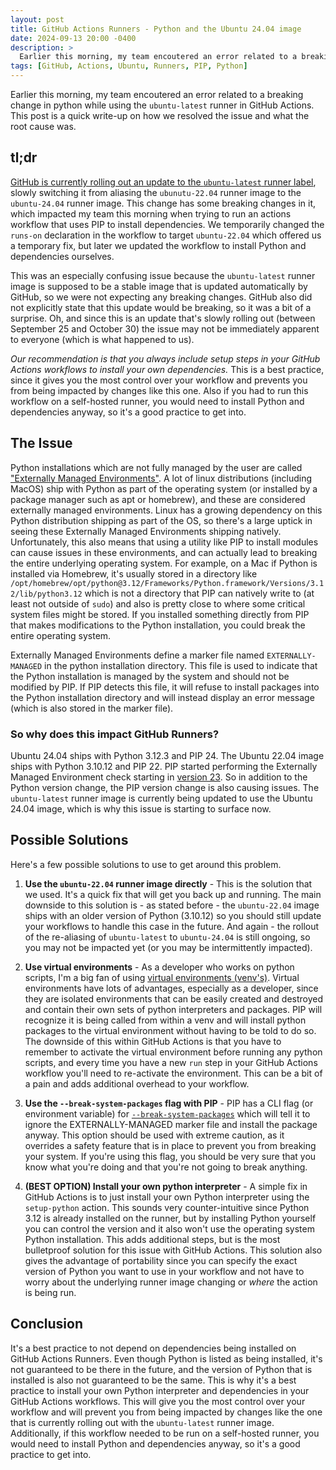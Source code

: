 ```yaml
---
layout: post
title: GitHub Actions Runners - Python and the Ubuntu 24.04 image
date: 2024-09-13 20:00 -0400
description: >
  Earlier this morning, my team encoutered an error related to a breaking change in python while using the `ubuntu-latest` runner in GitHub Actions.  This post is a quick write-up on how we resolved the issue and what the root cause was.
tags: [GitHub, Actions, Ubuntu, Runners, PIP, Python]
---
```


Earlier this morning, my team encoutered an error related to a breaking change in python while using the `ubuntu-latest` runner in GitHub Actions.  This post is a quick write-up on how we resolved the issue and what the root cause was.

## tl;dr

[GitHub is currently rolling out an update to the `ubuntu-latest` runner label](https://github.blog/changelog/2024-09-25-actions-new-images-and-ubuntu-latest-changes/), slowly switching it from aliasing the `ubunutu-22.04` runner image to the `ubuntu-24.04` runner image.  This change has some breaking changes in it, which impacted my team this morning when trying to run an actions workflow that uses PIP to install dependencies.  We temporarily changed the `runs-on` declaration in the workflow to target `ubuntu-22.04` which offered us a temporary fix, but later we updated the workflow to install Python and dependencies ourselves.

This was an especially confusing issue because the `ubuntu-latest` runner image is supposed to be a stable image that is updated automatically by GitHub, so we were not expecting any breaking changes.  GitHub also did not explicitly state that this update would be breaking, so it was a bit of a surprise.  Oh, and since this is an update that's slowly rolling out (between September 25 and October 30) the issue may not be immediately apparent to everyone (which is what happened to us).  

_Our recommendation is that you always include setup steps in your GitHub Actions workflows to install your own dependencies._  This is a best practice, since it gives you the most control over your workflow and prevents you from being impacted by changes like this one.  Also if you had to run this workflow on a self-hosted runner, you would need to install Python and dependencies anyway, so it's a good practice to get into.

## The Issue

Python installations which are not fully managed by the user are called ["Externally Managed Environments"](https://packaging.python.org/en/latest/specifications/externally-managed-environments/).  A lot of linux distributions (including MacOS) ship with Python as part of the operating system (or installed by a package manager such as apt or homebrew), and these are considered externally managed environments.  Linux has a growing dependency on this Python distribution shipping as part of the OS, so there's a large uptick in seeing these Externally Managed Environments shipping natively.  Unfortunately, this also means that using a utility like PIP to install modules can cause issues in these environments, and can actually lead to breaking the entire underlying operating system.  For example, on a Mac if Python is installed via Homebrew, it's usually stored in a directory like `/opt/homebrew/opt/python@3.12/Frameworks/Python.framework/Versions/3.12/lib/python3.12` which is not a directory that PIP can natively write to (at least not outside of `sudo`) and also is pretty close to where some critical system files might be stored.  If you installed something directly from PIP that makes modifications to the Python installation, you could break the entire operating system.

Externally Managed Environments define a marker file named `EXTERNALLY-MANAGED` in the python installation directory.  This file is used to indicate that the Python installation is managed by the system and should not be modified by PIP.  If PIP detects this file, it will refuse to install packages into the Python installation directory and will instead display an error message (which is also stored in the marker file).

### So why does this impact GitHub Runners?

Ubuntu 24.04 ships with Python 3.12.3 and PIP 24.  The Ubuntu 22.04 image ships with Python 3.10.12 and PIP 22.  PIP started performing the Externally Managed Environment check starting in [version 23](https://discuss.python.org/t/announcement-pip-23-0-release/23342).  So in addition to the Python version change, the PIP version change is also causing issues.  The `ubuntu-latest` runner image is currently being updated to use the Ubuntu 24.04 image, which is why this issue is starting to surface now.

## Possible Solutions

Here's a few possible solutions to use to get around this problem.

1. **Use the `ubuntu-22.04` runner image directly** - This is the solution that we used.  It's a quick fix that will get you back up and running.  The main downside to this solution is - as stated before - the `ubuntu-22.04` image ships with an older version of Python (3.10.12) so you should still update your workflows to handle this case in the future.  And again - the rollout of the re-aliasing of `ubuntu-latest` to `ubuntu-24.04` is still ongoing, so you may not be impacted yet (or you may be intermittently impacted).

2. **Use virtual environments** - As a developer who works on python scripts, I'm a big fan of using [virtual environments (venv's)](https://docs.python.org/3/library/venv.html).  Virtual environments have lots of advantages, especially as a developer, since they are isolated environments that can be easily created and destroyed and contain their own sets of python interpreters and packages.  PIP will recognize it is being called from within a venv and will install python packages to the virtual environment without having to be told to do so.  The downside of this within GitHub Actions is that you have to remember to activate the virtual environment before running any python scripts, and every time you have a new `run` step in your GitHub Actions workflow you'll need to re-activate the environment.  This can be a bit of a pain and adds additional overhead to your workflow.

3. **Use the `--break-system-packages` flag with PIP** - PIP has a CLI flag (or environment variable) for [`--break-system-packages`](https://pip.pypa.io/en/stable/cli/pip_install/#cmdoption-break-system-packages) which will tell it to ignore the EXTERNALLY-MANAGED marker file and install the package anyway.  This option should be used with extreme caution, as it overrides a safety feature that is in place to prevent you from breaking your system.  If you're using this flag, you should be very sure that you know what you're doing and that you're not going to break anything.

4. **(BEST OPTION) Install your own python interpreter** - A simple fix in GitHub Actions is to just install your own Python interpreter using the `setup-python` action.  This sounds very counter-intuitive since Python 3.12 is already installed on the runner, but by installing Python yourself you can control the version and it also won't use the operating system Python installation.  This adds additional steps, but is the most bulletproof solution for this issue with GitHub Actions.  This solution also gives the advantage of portability since you can specify the exact version of Python you want to use in your workflow and not have to worry about the underlying runner image changing or _where_ the action is being run.

## Conclusion

It's a best practice to not depend on dependencies being installed on GitHub Actions Runners.  Even though Python is listed as being installed, it's not guaranteed to be there in the future, and the version of Python that is installed is also not guaranteed to be the same.  This is why it's a best practice to install your own Python interpreter and dependencies in your GitHub Actions workflows.  This will give you the most control over your workflow and will prevent you from being impacted by changes like the one that is currently rolling out with the `ubuntu-latest` runner image.  Additionally, if this workflow needed to be run on a self-hosted runner, you would need to install Python and dependencies anyway, so it's a good practice to get into.